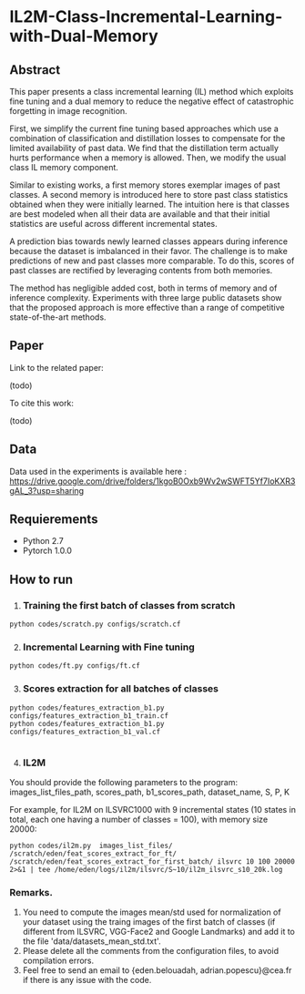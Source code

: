 # IL2M-Class-Incremental-Learning-with-Dual-Memory
## Abstract
This paper presents a class incremental learning (IL) method which exploits fine tuning and a dual memory to reduce the negative effect of catastrophic forgetting in image recognition. 

First, we simplify the current fine tuning based approaches which use a combination of classification and distillation losses to compensate for the limited availability of past data. We find that the distillation term actually hurts performance when a memory is allowed. Then, we modify the usual class IL memory component. 

Similar to existing works, a first memory stores exemplar images of past classes.
A second memory is introduced here to store past class statistics obtained when they were initially learned. 
The intuition here is that classes are best modeled when all their data are available and that their initial statistics are useful across different incremental states. 

A prediction bias towards newly learned classes appears during inference because the dataset is imbalanced in their favor.
The challenge is to make predictions of new and past classes more comparable. To do this, scores of past classes are rectified by leveraging contents from both memories.

The method has negligible added cost, both in terms of memory and of inference complexity.
Experiments with three large public datasets show that the proposed approach is more effective than a range of competitive state-of-the-art methods. 
## Paper
Link to the related paper:

(todo)

To cite this work:

(todo)

## Data
Data used in the experiments is available here : https://drive.google.com/drive/folders/1kgoB0Oxb9Wv2wSWFT5Yf7IoKXR3gAL_3?usp=sharing

## Requierements
* Python 2.7
* Pytorch 1.0.0


## How to run

1. ### Training the first batch of classes from scratch

```
python codes/scratch.py configs/scratch.cf
```

2. ### Incremental Learning with Fine tuning

```
python codes/ft.py configs/ft.cf

```
3. ### Scores extraction for all batches of classes

```
python codes/features_extraction_b1.py configs/features_extraction_b1_train.cf
python codes/features_extraction_b1.py configs/features_extraction_b1_val.cf


```
4. ### IL2M
You should provide the following parameters to the program: images_list_files_path, scores_path, b1_scores_path, dataset_name, S, P, K

For example, for IL2M on ILSVRC1000 with 9 incremental states (10 states in total, each one having a number of classes = 100), with memory size 20000:
```
python codes/il2m.py  images_list_files/ /scratch/eden/feat_scores_extract_for_ft/ /scratch/eden/feat_scores_extract_for_first_batch/ ilsvrc 10 100 20000 2>&1 | tee /home/eden/logs/il2m/ilsvrc/S~10/il2m_ilsvrc_s10_20k.log
```


### Remarks. 
1. You need to compute the images mean/std used for normalization of your dataset using the traing images of the first batch of classes (if different from ILSVRC, VGG-Face2 and Google Landmarks) and add it to the file 'data/datasets_mean_std.txt'.
2. Please delete all the comments from the configuration files, to avoid compilation errors. 
3. Feel free to send an email to {eden.belouadah, adrian.popescu}@cea.fr if there is any issue with the code.

